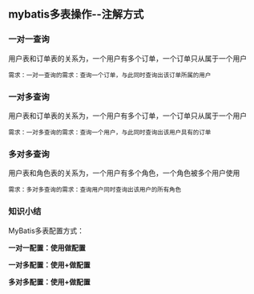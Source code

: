 ## mybatis多表操作--注解方式

### 一对一查询
 用户表和订单表的关系为，一个用户有多个订单，一个订单只从属于一个用户
     
    需求：一对一查询的需求：查询一个订单，与此同时查询出该订单所属的用户
     
### 一对多查询
 用户表和订单表的关系为，一个用户有多个订单，一个订单只从属于一个用户
    
    需求：一对多查询的需求：查询一个用户，与此同时查询出该用户具有的订单
### 多对多查询
 用户表和角色表的关系为，一个用户有多个角色，一个角色被多个用户使用
    
    需求：多对多查询的需求：查询用户同时查询出该用户的所有角色
    
### 知识小结

MyBatis多表配置方式：

**一对一配置：使用<resultMap>做配置**

**一对多配置：使用<resultMap>+<collection>做配置**

**多对多配置：使用<resultMap>+<collection>做配置**

   
